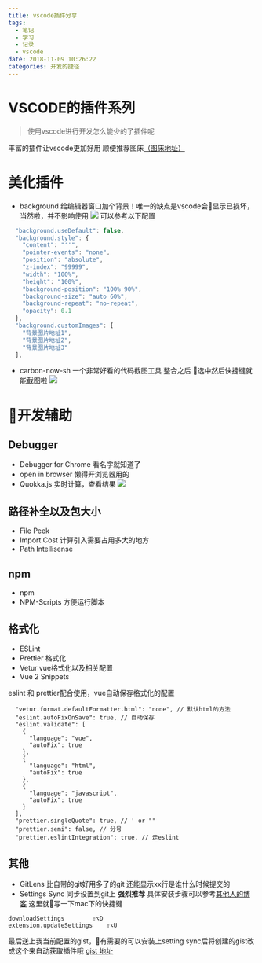 ```yaml
---
title: vscode插件分享
tags:
  - 笔记
  - 学习
  - 记录
  - vscode
date: 2018-11-09 10:26:22
categories: 开发的捷径
---
```

# VSCODE的插件系列
> 使用vscode进行开发怎么能少的了插件呢  

丰富的插件让vscode更加好用 顺便推荐图床[（图床地址）](https://sm.ms/)

# 美化插件
* background 给编辑器窗口加个背景！唯一的缺点是vscode会显示已损坏，当然啦，并不影响使用
![](https://i.loli.net/2018/11/09/5be524d44f7b0.png)
可以参考以下配置
```javascript
  "background.useDefault": false,
  "background.style": {
    "content": "''",
    "pointer-events": "none",
    "position": "absolute",
    "z-index": "99999",
    "width": "100%",
    "height": "100%",
    "background-position": "100% 90%",
    "background-size": "auto 60%",
    "background-repeat": "no-repeat",
    "opacity": 0.1
  },
  "background.customImages": [
    "背景图片地址1",
    "背景图片地址2",
    "背景图片地址3"
  ],
```

* carbon-now-sh 一个非常好看的代码截图工具 整合之后 选中然后快捷键就能截图啦 ![](https://i.loli.net/2018/11/09/5be5271f9c4e3.png)

# 开发辅助
## Debugger
* Debugger for Chrome 看名字就知道了
* open in browser 懒得开浏览器用的
* Quokka.js 实时计算，查看结果
![](https://quokkajs.com/assets/img/vsc1.gif)

## 路径补全以及包大小
* File Peek
* Import Cost 计算引入需要占用多大的地方
* Path Intellisense

## npm
* npm
* NPM-Scripts 方便运行脚本

## 格式化
* ESLint
* Prettier 格式化
* Vetur vue格式化以及相关配置
* Vue 2 Snippets

eslint 和 prettier配合使用，vue自动保存格式化的配置
```
  "vetur.format.defaultFormatter.html": "none", // 默认html的方法
  "eslint.autoFixOnSave": true, // 自动保存
  "eslint.validate": [
    {
      "language": "vue",
      "autoFix": true
    },
    {
      "language": "html",
      "autoFix": true
    },
    {
      "language": "javascript",
      "autoFix": true
    }
  ],
  "prettier.singleQuote": true, // ' or ""
  "prettier.semi": false, // 分号
  "prettier.eslintIntegration": true, // 走eslint
```

## 其他
* GitLens 比自带的git好用多了的git 还能显示xx行是谁什么时候提交的
* Settings Sync 同步设置到git上
**强烈推荐** 具体安装步骤可以参考[其他人的博客](https://blog.csdn.net/u012207345/article/details/78246623)
这里就写一下mac下的快捷键  
```
downloadSettings	    ⇧⌥D
extension.updateSettings    ⇧⌥U
```

最后送上我当前配置的gist，有需要的可以安装上setting sync后将创建的gist改成这个来自动获取插件哦
[gist 地址](https://gist.github.com/mizuka-wu/5c74462ce1620fd62af7beb88501d163)